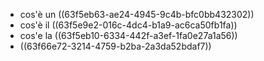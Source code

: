 - cos'è un ((63f5eb63-ae24-4945-9c4b-bfc0bb432302))
- cos'è il ((63f5e9e2-016c-4dc4-b1a9-ac6ca50fb1fa))
- cos'e la ((63f5eb10-6334-442f-a3ef-1fa0e27a1a56))
- ((63f66e72-3214-4759-b2ba-2a3da52bdaf7))